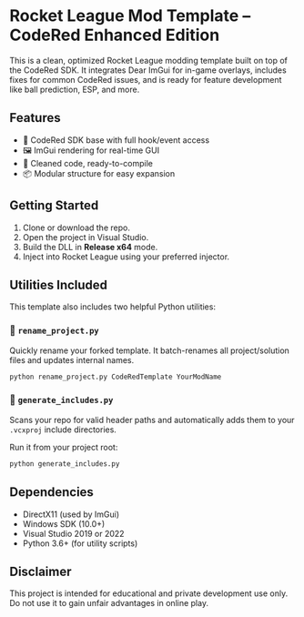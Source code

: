 # Rocket League Mod Template – CodeRed Enhanced Edition

This is a clean, optimized Rocket League modding template built on top of the CodeRed SDK. It integrates Dear ImGui for in-game overlays, includes fixes for common CodeRed issues, and is ready for feature development like ball prediction, ESP, and more.

## Features
- 🔧 CodeRed SDK base with full hook/event access
- 🖼️ ImGui rendering for real-time GUI
- 🚀 Cleaned code, ready-to-compile
- 📦 Modular structure for easy expansion

## Getting Started
1. Clone or download the repo.
2. Open the project in Visual Studio.
3. Build the DLL in **Release x64** mode.
4. Inject into Rocket League using your preferred injector.

## Utilities Included
This template also includes two helpful Python utilities:

### 🔁 `rename_project.py`
Quickly rename your forked template. It batch-renames all project/solution files and updates internal names.
```bash
python rename_project.py CodeRedTemplate YourModName
```

### 📂 `generate_includes.py`
Scans your repo for valid header paths and automatically adds them to your `.vcxproj` include directories.

Run it from your project root:
```bash
python generate_includes.py
```

## Dependencies
- DirectX11 (used by ImGui)
- Windows SDK (10.0+)
- Visual Studio 2019 or 2022
- Python 3.6+ (for utility scripts)

## Disclaimer
This project is intended for educational and private development use only. Do not use it to gain unfair advantages in online play.
